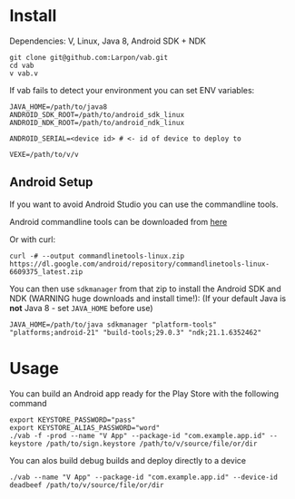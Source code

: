 # Install
Dependencies: V, Linux, Java 8, Android SDK + NDK
```
git clone git@github.com:Larpon/vab.git
cd vab
v vab.v
```

If vab fails to detect your environment you can set ENV variables:
```
JAVA_HOME=/path/to/java8
ANDROID_SDK_ROOT=/path/to/android_sdk_linux
ANDROID_NDK_ROOT=/path/to/android_ndk_linux

ANDROID_SERIAL=<device id> # <- id of device to deploy to

VEXE=/path/to/v/v
```

## Android Setup

If you want to avoid Android Studio you can use the commandline tools.

Android commandline tools can be downloaded from [here](https://developer.android.com/studio#command-tools)

Or with curl:

`curl -# --output commandlinetools-linux.zip https://dl.google.com/android/repository/commandlinetools-linux-6609375_latest.zip`

You can then use `sdkmanager` from that zip to install the Android SDK and NDK (WARNING huge downloads and install time!):
(If your default Java is **not** Java 8 - set `JAVA_HOME` before use)

`JAVA_HOME=/path/to/java sdkmanager "platform-tools" "platforms;android-21" "build-tools;29.0.3" "ndk;21.1.6352462"`

# Usage

You can build an Android app ready for the Play Store with the following command

```
export KEYSTORE_PASSWORD="pass"
export KEYSTORE_ALIAS_PASSWORD="word"
./vab -f -prod --name "V App" --package-id "com.example.app.id" --keystore /path/to/sign.keystore /path/to/v/source/file/or/dir
```

You can alos build debug builds and deploy directly to a device
```
./vab --name "V App" --package-id "com.example.app.id" --device-id deadbeef /path/to/v/source/file/or/dir
```